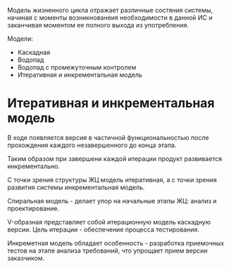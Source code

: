 Модель жизненного цикла отражает различные состяния системы, начиная с моменты возникнованеия необходимости в данной ИС и заканчивая моментом ее полного выхода из употребления. 

Модели: 
- Каскадная
- Водопад
- Водопад с промежуточным контролем
- Итеративная и инкрементальная модель 

# Итеративная и инкрементальная модель 

В ходе появляется версия в частичной функциональностью после прохождения каждого незавершенного до конца этапа. 

Таким образом при завершени каждой итерации продукт развивается инкрементально. 

С точки зрения структуры ЖЦ модель итеративная, а с точки зрения развития системы инкрементальная модель. 

Спиральная модель - делает упор на начальные этапы ЖЦ: анализ и проектирование. 

V-образная представляет собой итерационную модель каскадную версии. Цель итерации - обеспечение процесса тестирования. 

Инкреметная модель обладает особенность - разработка приемочных тестов на этапе анализа требований, что упрощает прием версии заказчиком. 



